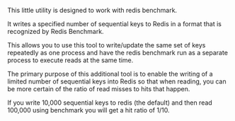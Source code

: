 This little utility is designed to work with redis benchmark.

It writes a specified number of sequential keys to Redis in a format that is recognized by Redis Benchmark.

This allows you to use this tool to write/update the same set of keys repeatedly as one process and have the redis benchmark run as a separate process to execute reads at the same time.

The primary purpose of this additional tool is to enable the writing of a limited number of sequential keys into Redis so that when reading, you can be more certain of the ratio of read misses to hits that happen.

If you write 10,000 sequential keys to redis (the default) and then read 100,000 using benchmark you will get a hit ratio of 1/10.




